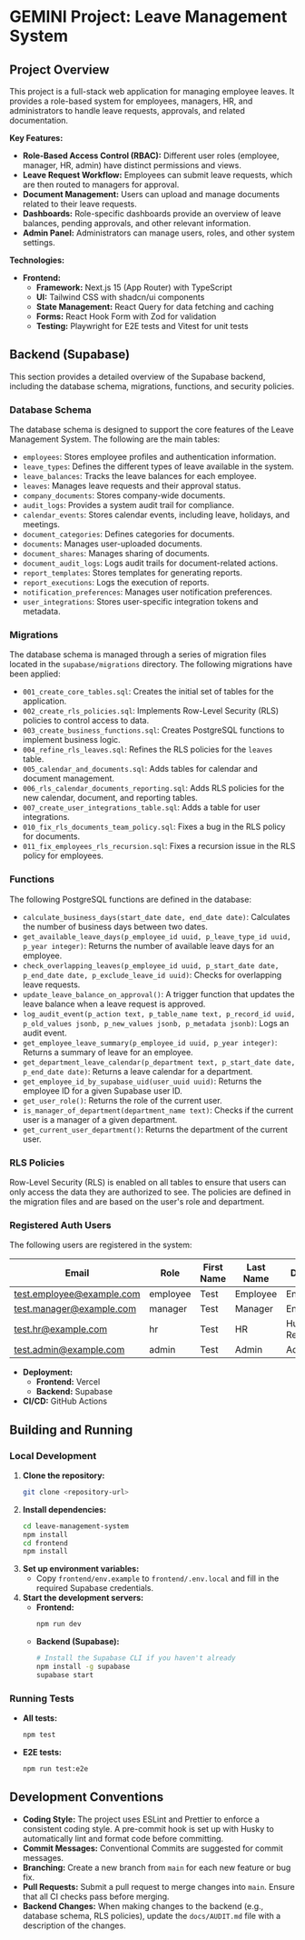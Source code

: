 # GEMINI Project: Leave Management System

## Project Overview

This project is a full-stack web application for managing employee leaves. It provides a role-based system for employees, managers, HR, and administrators to handle leave requests, approvals, and related documentation.

**Key Features:**

*   **Role-Based Access Control (RBAC):** Different user roles (employee, manager, HR, admin) have distinct permissions and views.
*   **Leave Request Workflow:** Employees can submit leave requests, which are then routed to managers for approval.
*   **Document Management:** Users can upload and manage documents related to their leave requests.
*   **Dashboards:** Role-specific dashboards provide an overview of leave balances, pending approvals, and other relevant information.
*   **Admin Panel:** Administrators can manage users, roles, and other system settings.

**Technologies:**

*   **Frontend:**
    *   **Framework:** Next.js 15 (App Router) with TypeScript
    *   **UI:** Tailwind CSS with shadcn/ui components
    *   **State Management:** React Query for data fetching and caching
    *   **Forms:** React Hook Form with Zod for validation
    *   **Testing:** Playwright for E2E tests and Vitest for unit tests
## Backend (Supabase)

This section provides a detailed overview of the Supabase backend, including the database schema, migrations, functions, and security policies.

### Database Schema

The database schema is designed to support the core features of the Leave Management System. The following are the main tables:

*   `employees`: Stores employee profiles and authentication information.
*   `leave_types`: Defines the different types of leave available in the system.
*   `leave_balances`: Tracks the leave balances for each employee.
*   `leaves`: Manages leave requests and their approval status.
*   `company_documents`: Stores company-wide documents.
*   `audit_logs`: Provides a system audit trail for compliance.
*   `calendar_events`: Stores calendar events, including leave, holidays, and meetings.
*   `document_categories`: Defines categories for documents.
*   `documents`: Manages user-uploaded documents.
*   `document_shares`: Manages sharing of documents.
*   `document_audit_logs`: Logs audit trails for document-related actions.
*   `report_templates`: Stores templates for generating reports.
*   `report_executions`: Logs the execution of reports.
*   `notification_preferences`: Manages user notification preferences.
*   `user_integrations`: Stores user-specific integration tokens and metadata.

### Migrations

The database schema is managed through a series of migration files located in the `supabase/migrations` directory. The following migrations have been applied:

*   `001_create_core_tables.sql`: Creates the initial set of tables for the application.
*   `002_create_rls_policies.sql`: Implements Row-Level Security (RLS) policies to control access to data.
*   `003_create_business_functions.sql`: Creates PostgreSQL functions to implement business logic.
*   `004_refine_rls_leaves.sql`: Refines the RLS policies for the `leaves` table.
*   `005_calendar_and_documents.sql`: Adds tables for calendar and document management.
*   `006_rls_calendar_documents_reporting.sql`: Adds RLS policies for the new calendar, document, and reporting tables.
*   `007_create_user_integrations_table.sql`: Adds a table for user integrations.
*   `010_fix_rls_documents_team_policy.sql`: Fixes a bug in the RLS policy for documents.
*   `011_fix_employees_rls_recursion.sql`: Fixes a recursion issue in the RLS policy for employees.

### Functions

The following PostgreSQL functions are defined in the database:

*   `calculate_business_days(start_date date, end_date date)`: Calculates the number of business days between two dates.
*   `get_available_leave_days(p_employee_id uuid, p_leave_type_id uuid, p_year integer)`: Returns the number of available leave days for an employee.
*   `check_overlapping_leaves(p_employee_id uuid, p_start_date date, p_end_date date, p_exclude_leave_id uuid)`: Checks for overlapping leave requests.
*   `update_leave_balance_on_approval()`: A trigger function that updates the leave balance when a leave request is approved.
*   `log_audit_event(p_action text, p_table_name text, p_record_id uuid, p_old_values jsonb, p_new_values jsonb, p_metadata jsonb)`: Logs an audit event.
*   `get_employee_leave_summary(p_employee_id uuid, p_year integer)`: Returns a summary of leave for an employee.
*   `get_department_leave_calendar(p_department text, p_start_date date, p_end_date date)`: Returns a leave calendar for a department.
*   `get_employee_id_by_supabase_uid(user_uuid uuid)`: Returns the employee ID for a given Supabase user ID.
*   `get_user_role()`: Returns the role of the current user.
*   `is_manager_of_department(department_name text)`: Checks if the current user is a manager of a given department.
*   `get_current_user_department()`: Returns the department of the current user.

### RLS Policies

Row-Level Security (RLS) is enabled on all tables to ensure that users can only access the data they are authorized to see. The policies are defined in the migration files and are based on the user's role and department.

### Registered Auth Users

The following users are registered in the system:

| Email                       | Role     | First Name | Last Name | Department      | Active |
| --------------------------- | -------- | ---------- | --------- | --------------- | ------ |
| test.employee@example.com   | employee | Test       | Employee  | Engineering     | true   |
| test.manager@example.com    | manager  | Test       | Manager   | Engineering     | true   |
| test.hr@example.com         | hr       | Test       | HR        | Human Resources | true   |
| test.admin@example.com      | admin    | Test       | Admin     | Administration  | true   |
*   **Deployment:**
    *   **Frontend:** Vercel
    *   **Backend:** Supabase
*   **CI/CD:** GitHub Actions

## Building and Running

### Local Development

1.  **Clone the repository:**
    ```bash
    git clone <repository-url>
    ```
2.  **Install dependencies:**
    ```bash
    cd leave-management-system
    npm install
    cd frontend
    npm install
    ```
3.  **Set up environment variables:**
    *   Copy `frontend/env.example` to `frontend/.env.local` and fill in the required Supabase credentials.
4.  **Start the development servers:**
    *   **Frontend:**
        ```bash
        npm run dev
        ```
    *   **Backend (Supabase):**
        ```bash
        # Install the Supabase CLI if you haven't already
        npm install -g supabase
        supabase start
        ```

### Running Tests

*   **All tests:**
    ```bash
    npm test
    ```
*   **E2E tests:**
    ```bash
    npm run test:e2e
    ```

## Development Conventions

*   **Coding Style:** The project uses ESLint and Prettier to enforce a consistent coding style. A pre-commit hook is set up with Husky to automatically lint and format code before committing.
*   **Commit Messages:** Conventional Commits are suggested for commit messages.
*   **Branching:** Create a new branch from `main` for each new feature or bug fix.
*   **Pull Requests:** Submit a pull request to merge changes into `main`. Ensure that all CI checks pass before merging.
*   **Backend Changes:** When making changes to the backend (e.g., database schema, RLS policies), update the `docs/AUDIT.md` file with a description of the changes.
